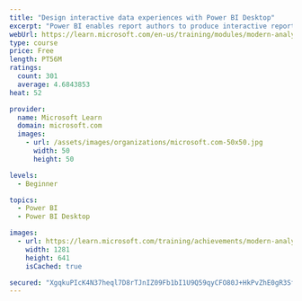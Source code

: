 ```yaml
---
title: "Design interactive data experiences with Power BI Desktop"
excerpt: "Power BI enables report authors to produce interactive reports using visuals, slicers, bookmarks, and more."
webUrl: https://learn.microsoft.com/en-us/training/modules/modern-analytics-interactive-experiences/
type: course
price: Free
length: PT56M
ratings:
  count: 301
  average: 4.6843853
heat: 52

provider:
  name: Microsoft Learn
  domain: microsoft.com
  images:
    - url: /assets/images/organizations/microsoft.com-50x50.jpg
      width: 50
      height: 50

levels:
  - Beginner

topics:
  - Power BI
  - Power BI Desktop

images:
  - url: https://learn.microsoft.com/training/achievements/modern-analytics-interactive-experiences-social.png
    width: 1281
    height: 641
    isCached: true

secured: "XgqkuPIcK4N37heql7D8rTJnIZ09Fb1bI1U9Q59qyCFO80J+HkPvZhE0gR3SfYx0AmuBhaVAR1u9N+TJeTSbqOzI+JdC8I9O2VTFAMpV5TV6RUPdu05GzsiW/nmE0gnVBeSX8TCCWErCX1vAN7gMGYXsqFnyBBchrRQEGCmBm5pIWFsU3JYH838o1fDmIdXpmGfmhxPG0Xrup2/WgBorjrtccrPP/wBDIp3byWeA1DQinktyVhi7nUii4cKEqifLN4sed+dRH2R/Iuj8KEGLbr/MGQSpBExEnhgnNqAo/XZpWVOwIdSI4ApezlCFIa9WtDmPyStJcIsPHxpYtxY98D0NNUFW27QhVaSxJYT5IHIsMvgXfrmle3XB6UhD657oiza+DIa0c+y/psNt3nkUwS961ilyArtQsQoF+0v75rk=;lgMIAOqHEW6itMAkfd0Lpg=="
---
```


